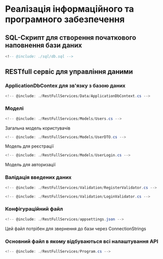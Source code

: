 # Реалізація інформаційного та програмного забезпечення
  
## SQL-Скрипт для створення початкового наповнення бази даних

```sql
<!-- @include: ./sql/db.sql -->
```

## RESTfull сервіс для управління даними

### ApplicationDbContex для зв'язку з базою даних

```csharp
<!-- @include: ./RestFullServices/Data/ApplicationDbContext.cs -->
```

### Моделі

```csharp
<!-- @include: ./RestFullServices/Models/Users.cs -->
```
Загальна модель користувачів

```csharp
<!-- @include: ./RestFullServices/Models/UserDTO.cs -->
```
Модель для реєстрації

```csharp
<!-- @include: ./RestFullServices/Models/UserLogin.cs -->
```
Модель для авторизації

### Валідація введених даних

```csharp
<!-- @include: ./RestFullServices/Validation/RegisterValidator.cs -->
```

```csharp
<!-- @include: ./RestFullServices/Validation/LoginValidator.cs -->
```

### Конфігураційний файл

```csharp
<!-- @include: ./RestFullServices/appsettings.json -->
```
Цей файл потрібен для звернення до бази через ConnectionStrings

### Основний файл в якому відбуваються всі налаштування API

```csharp
<!-- @include: ./RestFullServices/Program.cs -->
```
